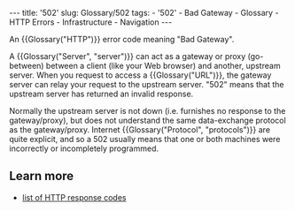 --- title: '502' slug: Glossary/502 tags: - '502' - Bad Gateway - Glossary - HTTP Errors - Infrastructure - Navigation ---

An {{Glossary("HTTP")}} error code meaning "Bad Gateway".

A {{Glossary("Server", "server")}} can act as a gateway or proxy (go-between) between a client (like your Web browser) and another, upstream server. When you request to access a {{Glossary("URL")}}, the gateway server can relay your request to the upstream server. "502" means that the upstream server has returned an invalid response.

Normally the upstream server is not down (i.e. furnishes no response to the gateway/proxy), but does not understand the same data-exchange protocol as the gateway/proxy. Internet {{Glossary("Protocol", "protocols")}} are quite explicit, and so a 502 usually means that one or both machines were incorrectly or incompletely programmed.

Learn more
----------

-   [list of HTTP response codes](/en-US/docs/Web/HTTP/Status)
